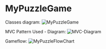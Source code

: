 # MyPuzzleGame

Classes diagram:
![MyPuzzleGame](https://github.com/Kazuto337/MyPuzzleGame/assets/60271850/49a79b8e-a706-40aa-ad9f-19e6d68486dd)

MVC Pattern Used - Diagram:
![MVC-Diagram](https://github.com/Kazuto337/MyPuzzleGame/assets/60271850/38e01bb1-059e-4c9b-9885-bf306adf9909)

Gameflow:
![MyPuzzleFlowChart](https://github.com/Kazuto337/MyPuzzleGame/assets/60271850/43c1d21b-fd10-41a9-ba6d-ca6e50d50ead)

